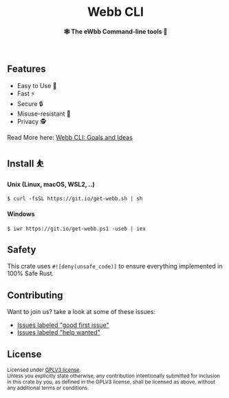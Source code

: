 <h1 align="center">Webb CLI</h1>

<p align="center">
    <strong>🕸️  The eWbb Command-line tools 🧰</strong>
</p>

<br />

## Features

* Easy to Use 🐤
* Fast ⚡
* Secure 🔒
* Misuse-resistant 🚫
* Privacy 🕵️

Read More here: [Webb CLI: Goals and Ideas](https://github.com/webb-tools/cli/discussions/2)

## Install ⛹️

#### Unix (Linux, macOS, WSL2, ..)

```
$ curl -fsSL https://git.io/get-webb.sh | sh
```

#### Windows

```
$ iwr https://git.io/get-webb.ps1 -useb | iex
```

## Safety

This crate uses `#![deny(unsafe_code)]` to ensure everything implemented in
100% Safe Rust.

## Contributing

Want to join us? take a look at some of these issues:

- [Issues labeled "good first issue"][good-first-issue]
- [Issues labeled "help wanted"][help-wanted]

[good-first-issue]: https://github.com/webb-tools/cli/labels/good%20first%20issue
[help-wanted]: https://github.com/webb-tools/cli/labels/help%20wanted

## License

<sup>
Licensed under <a href="LICENSE">GPLV3 license</a>.
</sup>

<br/>

<sub>
Unless you explicitly state otherwise, any contribution intentionally submitted
for inclusion in this crate by you, as defined in the GPLV3 license, shall
be licensed as above, without any additional terms or conditions.
</sub>

